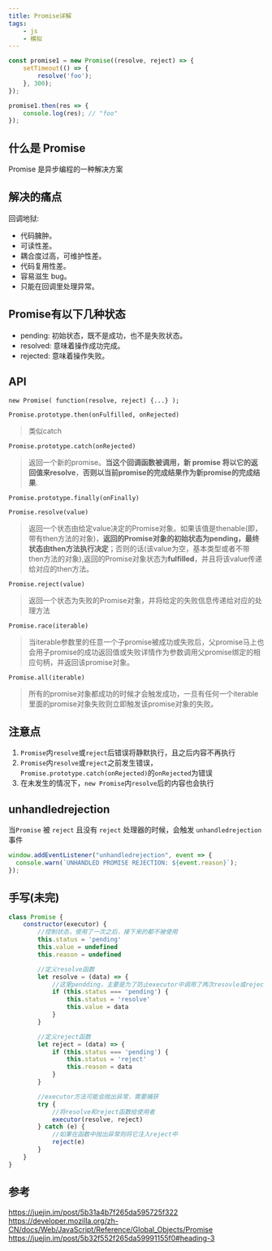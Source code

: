 ```yaml
---
title: Promise详解
tags:
    - js
    - 模拟
---
```


```js
const promise1 = new Promise((resolve, reject) => {
    setTimeout(() => {
        resolve('foo');
    }, 300);
});

promise1.then(res => {
    console.log(res); // "foo"
});
```

## 什么是 Promise

Promise 是异步编程的一种解决方案

## 解决的痛点

回调地狱:

- 代码臃肿。
- 可读性差。
- 耦合度过高，可维护性差。
- 代码复用性差。
- 容易滋生 bug。
- 只能在回调里处理异常。

## Promise有以下几种状态

- pending: 初始状态，既不是成功，也不是失败状态。
- resolved: 意味着操作成功完成。
- rejected: 意味着操作失败。

## API

`new Promise( function(resolve, reject) {...} );`

`Promise.prototype.then(onFulfilled, onRejected)`
>类似catch

`Promise.prototype.catch(onRejected)`
>返回一个新的promise。**当这个回调函数被调用，新 promise 将以它的返回值来resolve**，**否则以当前promise的完成结果作为新promise的完成结果**.

`Promise.prototype.finally(onFinally)`

`Promise.resolve(value)`
>返回一个状态由给定value决定的Promise对象。如果该值是thenable(即，带有then方法的对象)，**返回的Promise对象的初始状态为pending，最终状态由then方法执行决定**；否则的话(该value为空，基本类型或者不带then方法的对象),返回的Promise对象状态为**fulfilled**，并且将该value传递给对应的then方法。

`Promise.reject(value)`
>返回一个状态为失败的Promise对象，并将给定的失败信息传递给对应的处理方法

`Promise.race(iterable)`
>当iterable参数里的任意一个子promise被成功或失败后，父promise马上也会用子promise的成功返回值或失败详情作为参数调用父promise绑定的相应句柄，并返回该promise对象。

`Promise.all(iterable)`
>所有的promise对象都成功的时候才会触发成功，一旦有任何一个iterable里面的promise对象失败则立即触发该promise对象的失败。

## 注意点

1. `Promise`内`resolve`或`reject`后错误将静默执行，且之后内容不再执行
2. `Promise`内`resolve`或`reject`之前发生错误，`Promise.prototype.catch(onRejected)`的`onRejected`为错误
3. 在未发生的情况下，`new Promise`内`resolve`后的内容也会执行

## unhandledrejection

当`Promise` 被 `reject` 且没有 `reject` 处理器的时候，会触发 `unhandledrejection` 事件

```js
window.addEventListener("unhandledrejection", event => {
  console.warn(`UNHANDLED PROMISE REJECTION: ${event.reason}`);
});
```

## 手写(未完)

```js
class Promise {
    constructor(executor) {
        //控制状态，使用了一次之后，接下来的都不被使用
        this.status = 'pending'
        this.value = undefined
        this.reason = undefined

        //定义resolve函数
        let resolve = (data) => {
            //这里pendding，主要是为了防止executor中调用了两次resovle或reject方法，而我们只调用一次
            if (this.status === 'pending') {
                this.status = 'resolve'
                this.value = data
            }
        }

        //定义reject函数
        let reject = (data) => {
            if (this.status === 'pending') {
                this.status = 'reject'
                this.reason = data
            }
        }

        //executor方法可能会抛出异常，需要捕获
        try {
            //将resolve和reject函数给使用者
            executor(resolve, reject)
        } catch (e) {
            //如果在函数中抛出异常则将它注入reject中
            reject(e)
        }
    }
}
```

## 参考

<https://juejin.im/post/5b31a4b7f265da595725f322>
<https://developer.mozilla.org/zh-CN/docs/Web/JavaScript/Reference/Global_Objects/Promise>
<https://juejin.im/post/5b32f552f265da59991155f0#heading-3>